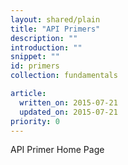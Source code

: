 ```yaml
---
layout: shared/plain
title: "API Primers"
description: ""
introduction: ""
snippet: ""
id: primers
collection: fundamentals

article:
  written_on: 2015-07-21
  updated_on: 2015-07-21
priority: 0
---
```


API Primer Home Page
